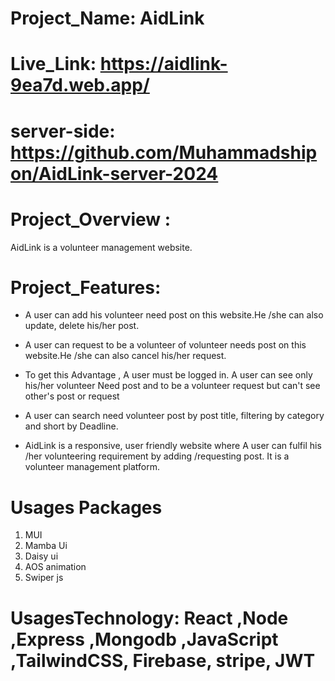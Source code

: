 # Project_Name: AidLink
# Live_Link: https://aidlink-9ea7d.web.app/
# server-side: https://github.com/Muhammadshipon/AidLink-server-2024
# Project_Overview :
 AidLink is a  volunteer management website.
# Project_Features:
 
- A user can add his volunteer need post on this website.He /she can also update, delete his/her post.

- A user can request to be a volunteer of volunteer needs post on this website.He /she can also cancel his/her request. 

- To get this Advantage , A user must be logged in. A user can see only his/her volunteer Need post and to be a volunteer request but can't see other's post or request

- A user can search need volunteer post by post title, filtering by category and short by Deadline.

- AidLink is a responsive, user friendly website where A user can fulfil his /her volunteering requirement by adding /requesting post. It is a volunteer management platform.

# Usages Packages 
1. MUI
2. Mamba Ui
3. Daisy ui
4. AOS animation
5. Swiper js
# UsagesTechnology: React ,Node ,Express ,Mongodb ,JavaScript ,TailwindCSS, Firebase, stripe, JWT 

